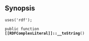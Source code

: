## Synopsis

<code>uses('rdf');</code>

<code>public function <b>[[RDFComplexLiteral]]::__toString</b>()</code>

